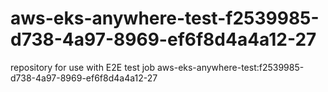# aws-eks-anywhere-test-f2539985-d738-4a97-8969-ef6f8d4a4a12-27
repository for use with E2E test job aws-eks-anywhere-test:f2539985-d738-4a97-8969-ef6f8d4a4a12-27

